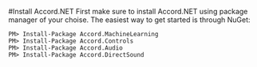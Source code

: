 #Install Accord.NET
First make sure to install Accord.NET using package manager of your choise.
The easiest way to get started is through NuGet:

	PM> Install-Package Accord.MachineLearning
    PM> Install-Package Accord.Controls
	PM> Install-Package Accord.Audio
	PM> Install-Package Accord.DirectSound